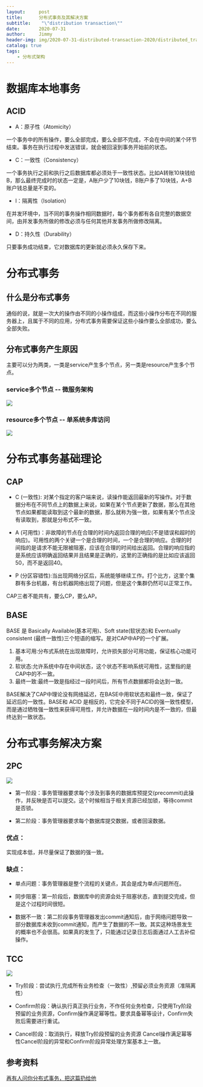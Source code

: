 ```yaml
---
layout:     post
title:      分布式事务及其解决方案
subtitle:    "\"distribution transaction\""
date:       2020-07-31
author:     Jimmy
header-img: img/2020-07-31-distributed-transaction-2020/distributed_transaction_backgroud.jpg
catalog: true
tags:
    - 分布式架构
---
```


# 数据库本地事务
## ACID
* A：原子性（Atomicity）

一个事务中的所有操作，要么全部完成，要么全部不完成，不会在中间的某个环节结束。事务在执行过程中发送错误，就会被回滚到事务开始前的状态。

* C：一致性（Consistency）

一个事务执行之前和执行之后数据库都必须处于一致性状态。比如A转账10块钱给B，那么最终完成时的状态一定是，A账户少了10块钱，B账户多了10块钱，A+B账户钱总量是不变的。

* I：隔离性（Isolation）

在并发环境中，当不同的事务操作相同数据时，每个事务都有各自完整的数据空间，由并发事务所做的修改必须与任何其他并发事务所做修改隔离。

* D：持久性（Durability）

只要事务成功结束，它对数据库的更新就必须永久保存下来。


# 分布式事务

## 什么是分布式事务

通俗的说，就是一次大的操作由不同的小操作组成，而这些小操作分布在不同的服务器上，且属于不同的应用，分布式事务需要保证这些小操作要么全部成功，要么全部失败。

## 分布式事务产生原因

主要可以分为两类，一类是service产生多个节点，另一类是resource产生多个节点。

### service多个节点 -- 微服务架构

![](https://github.com/linbing1219/linbing1219.github.io/raw/master/img/2020-07-31-distributed-transaction-2020/order_service_pic.jpg)


### resource多个节点 -- 单系统多库访问

![](https://github.com/linbing1219/linbing1219.github.io/raw/master/img/2020-07-31-distributed-transaction-2020/multi_db.jpg)



# 分布式事务基础理论

## CAP

*  C (一致性): 对某个指定的客户端来说，读操作能返回最新的写操作。对于数据分布在不同节点上的数据上来说，如果在某个节点更新了数据，那么在其他节点如果都能读取到这个最新的数据，那么就称为强一致，如果有某个节点没有读取到，那就是分布式不一致。

* A (可用性)：非故障的节点在合理的时间内返回合理的响应(不是错误和超时的响应)。可用性的两个关键一个是合理的时间，一个是合理的响应。合理的时间指的是请求不能无限被阻塞，应该在合理的时间给出返回。合理的响应指的是系统应该明确返回结果并且结果是正确的，这里的正确指的是比如应该返回50，而不是返回40。

* P (分区容错性):当出现网络分区后，系统能够继续工作。打个比方，这里个集群有多台机器，有台机器网络出现了问题，但是这个集群仍然可以正常工作。

CAP三者不能共有，要么CP，要么AP。

## BASE

BASE 是 Basically Available(基本可用)、Soft state(软状态)和 Eventually consistent (最终一致性)三个短语的缩写。是对CAP中AP的一个扩展。

1. 基本可用:分布式系统在出现故障时，允许损失部分可用功能，保证核心功能可用。
1. 软状态:允许系统中存在中间状态，这个状态不影响系统可用性，这里指的是CAP中的不一致。
1. 最终一致:最终一致是指经过一段时间后，所有节点数据都将会达到一致。

BASE解决了CAP中理论没有网络延迟，在BASE中用软状态和最终一致，保证了延迟后的一致性。BASE和 ACID 是相反的，它完全不同于ACID的强一致性模型，而是通过牺牲强一致性来获得可用性，并允许数据在一段时间内是不一致的，但最终达到一致状态。

# 分布式事务解决方案

## 2PC

![](https://github.com/linbing1219/linbing1219.github.io/raw/master/img/2020-07-31-distributed-transaction-2020/2pc_pic.jpg)

* 第一阶段：事务管理器要求每个涉及到事务的数据库预提交(precommit)此操作，并反映是否可以提交。这个时候相当于相关资源已经加锁，等待commit是否锁。

* 第二阶段：事务管理器要求每个数据库提交数据，或者回滚数据。

### 优点：

实现成本低，并尽量保证了数据的强一致。

### 缺点：

- 单点问题：事务管理器是整个流程的关键点，其会是成为单点问题所在。

- 同步阻塞：第一阶段后，数据库中的资源会处于阻塞状态，直到提交完成，但是这个过程时间很短。

- 数据不一致：第二阶段事务管理器发出commit通知后，由于网络问题导致一部分数据库未收到commit通知，而产生了数据的不一致。其实这种场景发生的概率也不会很高。如果真的发生了，只能通过记录日志后面通过人工去补偿操作。

## TCC

![](https://github.com/linbing1219/linbing1219.github.io/raw/master/img/2020-07-31-distributed-transaction-2020/tcc_pic.jpg)

* Try阶段：尝试执行,完成所有业务检查（一致性）,预留必须业务资源（准隔离性）

* Confirm阶段：确认执行真正执行业务，不作任何业务检查，只使用Try阶段预留的业务资源，Confirm操作满足幂等性。要求具备幂等设计，Confirm失败后需要进行重试。

* Cancel阶段：取消执行，释放Try阶段预留的业务资源
Cancel操作满足幂等性Cancel阶段的异常和Confirm阶段异常处理方案基本上一致。

## 参考资料

[再有人问你分布式事务，把这篇扔给他](https://juejin.im/post/6844903647197806605)
